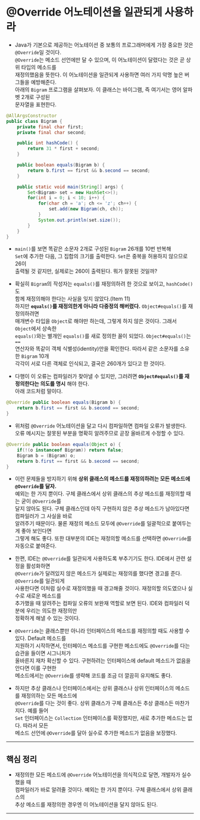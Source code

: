 # @Override 어노테이션을 일관되게 사용하라

- Java가 기본으로 제공하는 어노테이션 중 보통의 프로그래머에게 가장 중요한 것은 `@Override`일 것이다.  
  `@Override`는 메소드 선언에만 달 수 있으며, 이 어노테이션이 달렸다는 것은 곧 상위 타입의 메소드를  
  재정의했음을 뜻한다. 이 어노테이션을 일관되게 사용하면 여러 가지 악명 높은 버그들을 예방해준다.  
  아래의 `Bigram` 프로그램을 살펴보자. 이 클래스는 바이그램, 즉 여기서는 영어 알파벳 2개로 구성된  
  문자열을 표현한다.

```java
@AllArgsConstructor
public class Bigram {
    private final char first;
    private final char second;

    public int hashCode() {
        return 31 * first + second;
    }

    public boolean equals(Bigram b) {
        return b.first == first && b.second == second;
    }

    public static void main(String[] args) {
        Set<Bigram> set = new HashSet<>();
        for(int i = 0; i < 10; i++) {
            for(char ch = 'a'; ch <= 'z'; ch++) {
                set.add(new Bigram(ch, ch));
            }
            System.out.println(set.size());
        }
    }
}
```

- `main()`를 보면 똑같은 소문자 2개로 구성된 `Bigram` 26개를 10번 반복해  
  `Set`에 추가한 다음, 그 집합의 크기를 출력한다. `Set`은 중복을 허용하지 않으므로 26이  
  출력될 것 같지만, 실제로는 260이 출력된다. 뭐가 잘못된 것일까?

- 확실히 `Bigram`의 작성자는 `equals()`를 재정의하려 한 것으로 보이고, `hashCode()`도  
  함께 재정의해야 한다는 사실을 잊지 않았다.(Item 11)  
  하지만 **`equals()`를 재정의한게 아니라 다중정의 해버렸다.** `Object#equals()`를 재정의하려면  
  매개변수 타입을 `Object`로 해야만 하는데, 그렇게 하지 않은 것이다. 그래서 `Object`에서 상속한  
  `equals()`와는 별개인 `equals()`를 새로 정의한 꼴이 되었다. `Object#equals()`는 `==`  
  연산자와 똑같이 객체 식별성(identity)만을 확인한다. 따라서 같은 소문자를 소유한 `Bigram` 10개  
  각각이 서로 다른 객체로 인식되고, 결국은 260개가 있다고 한 것이다.

- 다행이 이 오류는 컴파일러가 찾아낼 수 있지만, 그러려면 **`Object#equals()`를 재정의한다는 의도를 명시** 해야 한다.  
  아래 코드처럼 말이다.

```java
@Override public boolean equals(Bigram b) {
    return b.first == first && b.second == second;
}
```

- 위처럼 `@Override` 어노테이션을 달고 다시 컴파일하면 컴파일 오류가 발생한다.  
  오류 메시지는 잘못된 부분을 명확히 알려주므로 곧장 올바르게 수정할 수 있다.

```java
@Override public boolean equals(Object o) {
    if(!(o instanceof Bigram)) return false;
    Bigram b = (Bigram) o;
    return b.first == first && b.second == second;
}
```

- 이런 문제들을 방지하기 위해 **상위 클래스의 메소드를 재정의하려는 모든 메소드에 `@Override`를 달자.**  
  예외는 한 가지 뿐이다. 구체 클래스에서 상위 클래스의 추상 메소드를 재정의할 때는 굳이 `@Override`를  
  달지 않아도 된다. 구체 클래스인데 아직 구현하지 않은 추상 메소드가 남아있다면 컴파일러가 그 사실을 바로  
  알려주기 때문이다. 물론 재정의 메소드 모두에 `@Override`를 일괄적으로 붙여두는게 좋아 보인다면  
  그렇게 해도 좋다. 또한 대부분의 IDE는 재정의할 메소드를 선택하면 `@Override`를 자동으로 붙여준다.

- 한편, IDE는 `@Override`를 일관되게 사용하도록 부추기기도 한다. IDE에서 관련 설정을 활성화하면  
  `@Override`가 달려있지 않은 메소드가 실제로는 재정의를 했다면 경고를 준다. `@Override`를 일관되게  
  사용한다면 이처럼 실수로 재정의했을 때 경고해줄 것이다. 재정의할 의도였으나 실수로 새로운 메소드를  
  추가했을 때 알려주는 컴파일 오류의 보완재 역할로 보면 된다. IDE와 컴파일러 덕분에 우리는 의도한 재정의만  
  정확하게 해낼 수 있는 것이다.

- `@Override`는 클래스뿐만 아니라 인터페이스의 메소드를 재정의할 때도 사용할 수 있다. Default 메소드를  
  지원하기 시작하면서, 인터페이스 메소드를 구현한 메소드에도 `@Override`를 다는 습관을 들이면 시그니처가  
  올바른지 재차 확신할 수 있다. 구현하려는 인터페이스에 default 메소드가 없음을 안다면 이를 구현한  
  메소드에서는 `@Override`를 생략해 코드를 조금 더 깔끔히 유지해도 좋다.

- 하지만 추상 클래스나 인터페이스에서는 상위 클래스나 상위 인터페이스의 메소드를 재정의하는 모든 메소드에  
  `@Override`를 다는 것이 좋다. 상위 클래스가 구체 클래스든 추상 클래스든 마찬가지다. 예를 들어  
  `Set` 인터페이스는 `Collection` 인터페이스를 확장했지만, 새로 추가한 메소드는 없다. 따라서 모든  
  메소드 선언에 `@Override`를 달아 실수로 추가한 메소드가 없음을 보장했다.

<hr/>

## 핵심 정리

- 재정의한 모든 메소드에 `@Override` 어노테이션을 의식적으로 달면, 개발자가 실수했을 때  
  컴파일러가 바로 알려줄 것이다. 예외는 한 가지 뿐이다. 구체 클래스에서 상위 클래스의  
  추상 메소드를 재정의한 경우엔 이 어노테이션을 달지 않아도 된다.

<hr/>
